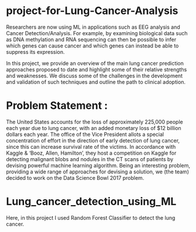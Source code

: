 # project-for-Lung-Cancer-Analysis

Researchers are now using ML in applications such as EEG analysis and Cancer Detection/Analysis. For example, by examining biological data such as DNA methylation and RNA sequencing can then be possible to infer which genes can cause cancer and which genes can instead be able to suppress its expression.

In this project, we provide an overview of the main lung cancer prediction approaches proposed to date and highlight some of their relative strengths and weaknesses. We discuss some of the challenges in the development and validation of such techniques and outline the path to clinical adoption.

# Problem Statement :

The United States accounts for the loss of approximately 225,000 people each year due to lung cancer, with an added monetary loss of $12 billion dollars each year. The office of the Vice President allots a special concentration of effort in the direction of early detection of lung cancer, since this can increase survival rate of the victims. In accordance with Kaggle & ‘Booz, Allen, Hamilton’, they host a competition on Kaggle for detecting malignant blobs and nodules in the CT scans of patients by devising powerful machine learning algorithm. Being an interesting problem, providing a wide range of approaches for devising a solution, we (the team) decided to work on the Data Science Bowl 2017 problem.

# Lung_cancer_detection_using_ML

Here, in this project I used Random Forest Classifier to detect the lung cancer.
